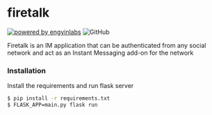 # firetalk

[![powered by engyinlabs](https://github.com/engyinlabs/firetalk/blob/master/extras/powered.png)](http://www.engyinlabs.com)
![GitHub](https://img.shields.io/github/license/mashape/apistatus.svg?style=for-the-badge) 

Firetalk is an IM application that can be authenticated from any social network and act as an Instant Messaging add-on for the network

### Installation
Install the requirements and run flask server
```sh
$ pip install -r requirements.txt
$ FLASK_APP=main.py flask run
```